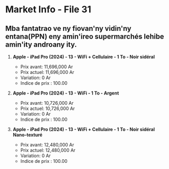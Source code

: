 # Market Info - File 31

## Mba fantatrao ve ny fiovan'ny vidin'ny entana(PPN) eny amin'ireo supermarchés lehibe amin'ity androany ity.

1. **Apple - iPad Pro (2024) - 13 - WiFi + Cellulaire - 1 To - Noir sidéral**
   - Prix avant: 11,696,000 Ar
   - Prix actuel: 11,696,000 Ar
   - Variation: 0 Ar
   - Indice de prix : 100.00

2. **Apple - iPad Pro (2024) - 13 - WiFi - 1 To - Argent**
   - Prix avant: 10,726,000 Ar
   - Prix actuel: 10,726,000 Ar
   - Variation: 0 Ar
   - Indice de prix : 100.00

3. **Apple - iPad Pro (2024) - 13 - WiFi + Cellulaire - 1 To - Noir sidéral Nano-texturé**
   - Prix avant: 12,480,000 Ar
   - Prix actuel: 12,480,000 Ar
   - Variation: 0 Ar
   - Indice de prix : 100.00

